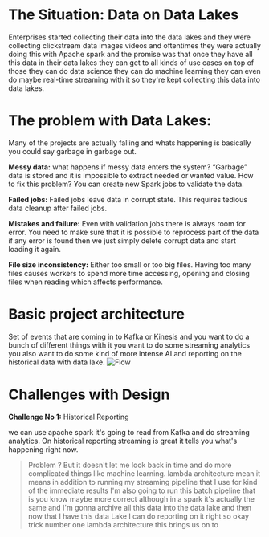 
# The Situation: Data on Data Lakes

Enterprises started collecting their data into the data lakes and they were collecting clickstream data images videos and oftentimes they were actually doing this with Apache spark and the promise was that once they have all this data in their data lakes they can get to all kinds of use cases on top of those they can do data science they can do machine learning they can even do maybe real-time streaming with it so they're kept collecting this data into data lakes.

# The problem with Data Lakes:

Many of the projects are actually falling and whats happening is basically you could say garbage in garbage out.

**Messy data:** what happens if messy data enters the system? “Garbage” data is stored and it is impossible to extract needed or wanted value. How to fix this problem? You can create new Spark jobs to validate the data.

**Failed jobs:** Failed jobs leave data in corrupt state. This requires tedious data cleanup after failed jobs.

**Mistakes and failure:** Even with validation jobs there is always room for error. You need to make sure that it is possible to reprocess part of the data if any error is found then we just simply delete corrupt data and start loading it again.

**File size inconsistency:** Either too small or too big files. Having too many files causes workers to spend more time accessing, opening and closing files when reading which affects performance.

# Basic project architecture
Set of events that are coming in to Kafka or Kinesis and you want to do a bunch of different things with it you want to do some streaming analytics you also want to do some kind of more intense AI and reporting on the historical data with data lake.
![Flow](https://github.com/gurditsingh/blog/blob/gh-pages/_screenshots/datalake.jpg?raw=true)

# Challenges with Design
**Challenge No 1:** Historical Reporting

we can use apache spark it's going to read from Kafka and do streaming analytics. On historical reporting streaming is great it tells you what's happening right now.
> Problem ?
 But it doesn't let me look back in time and do more complicated things like machine learning. 
lambda architecture mean it means in addition to running my streaming pipeline that I use for kind of the immediate results I'm also going to run this batch pipeline that is you know maybe more correct although in a spark it's actually the same and I'm gonna archive all this data into the data lake and then now that I have this data Lake I can do reporting on it right so okay trick number one lambda architecture this brings us on to 
<!--stackedit_data:
eyJoaXN0b3J5IjpbLTg5NTc2ODk5MCwxMjcwMjU0NzY0LC0zMT
kwODY3MDAsLTY5OTgyMjA4LC03MzkzOTA4MzEsLTcwNzU3MTgz
MSwtNTkyNDU0Mzc2LDE0Mzg0MzAxMTcsOTQzMDgwMjczXX0=
-->
